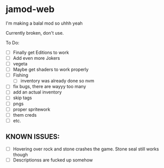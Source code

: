 # jamod-web
I'm making a balal mod
so uhhh 
yeah

Currently broken, don't use.



To Do:
- [ ] Finally get Editions to work
- [ ] Add even more Jokers
- [ ] vegeta
- [ ] Maybe get shaders to work properly
- [ ] Fishing
   - [ ] inventory was already done so nvm
- [ ] fix bugs, there are wayyy too many
- [ ] add an actual inventory
- [ ] skip tags
- [ ] pngs
- [ ] proper spritework
- [ ] them creds
- [ ] etc.
## KNOWN ISSUES:
- [ ] Hovering over rock and stone crashes the game. Stone seal still works though
- [ ] Descriptionss are fucked up somehow